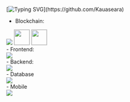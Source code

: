 [![Typing SVG](https://readme-typing-svg.herokuapp.com/?font=Righteous&color=016EEA&size=54&center=true&vCenter=true&width=900&height=100&lines=%F0%9F%91%8B+My+Name+is+Kaua+Lucas+Seara.;I+am+a+blockchain+Developer.;I+am+a+frontend+developer.;Feel+Free+to+Get+in+Touch.+%F0%9F%98%84;Nice+to+Meet+You!!!...)](https://github.com/Kauaseara)

- Blockchain:
<div>  
  <img src="https://skillicons.dev/icons?i=solidity,rust,C" />
  <img src="https://www.svgrepo.com/show/303146/ethereum-logo.svg" width="40" style="border: 1px solid silver"/>
  <img src="https://www.svgrepo.com/show/470684/solana.svg" width="40" style="border: 1px solid silver"/>
</div>
- Frontend:
<div>  
  <img src="https://skillicons.dev/icons?i=html,css,javascript,typescript,jquery,bootstrap,tailwind,threejs,d3,react,redux,nextjs,vue,vuetify,angular,babel,webpack" />
</div>
- Backend:
<div>  
  <img src="https://skillicons.dev/icons?i=php,nodejs,laravel,express,py,c,cpp,cs,qt" />
</div>
- Database
<div>  
  <img src="https://skillicons.dev/icons?i=mysql,mongodb,sqlite,postgres,firebase" />
</div>
- Mobile
<div>  
  <img src="https://skillicons.dev/icons?i=kotlin,flutter,react" />
</div>
